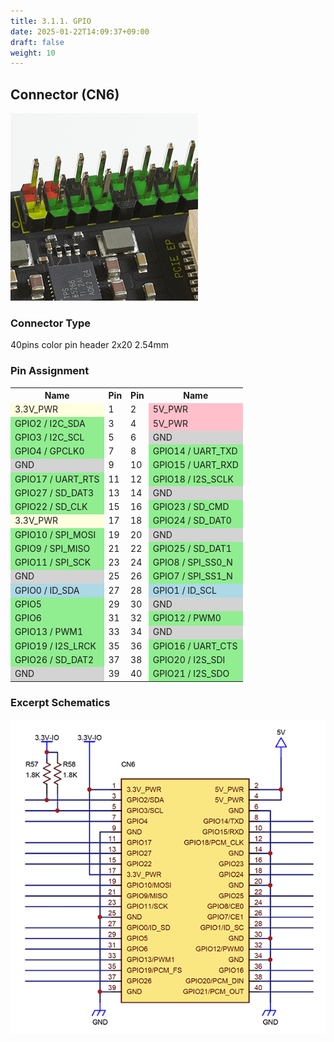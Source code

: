 ```yaml
---
title: 3.1.1. GPIO
date: 2025-01-22T14:09:37+09:00
draft: false
weight: 10
---
```

## Connector (CN6) #

![Connector_GPIO](images/GPIO_300x300.png)

### Connector Type
40pins color pin header 2x20 2.54mm
<br>

### Pin Assignment

<table>

<tr>
    <th class="table_name_left">Name</th>
    <th class="table_pin">Pin</th>
    <th class="table_pin">Pin</th><th class="table_name_right">Name</th>
</tr>

<tr>
    <td class="table_name_left" style="background-color: lightyellow;">3.3V_PWR</td>
    <td class="table_pin">1</td>
    <td class="table_pin">2</td>
    <td class="table_name_right" style="background-color: pink">5V_PWR</td>
</tr>

<tr>
    <td class="table_name_left" style="background-color: lightgreen;">GPIO2 / I2C_SDA</td>
    <td class="table_pin">3</td>
    <td class="table_pin">4</td>
    <td class="table_name_right" style="background-color: pink">5V_PWR</td>
</tr>

<tr>
    <td class="table_name_left" style="background-color: lightgreen;">GPIO3 / I2C_SCL</td>
    <td class="table_pin">5</td>
    <td class="table_pin">6</td>
    <td class="table_name_right" style="background-color: lightgrey">GND</td>
</tr>

<tr>
    <td class="table_name_left" style="background-color: lightgreen;">GPIO4 / GPCLK0</td>
    <td class="table_pin">7</td>
    <td class="table_pin">8</td>
    <td class="table_name_right" style="background-color: lightgreen">GPIO14 / UART_TXD</td>
</tr>

<tr>
    <td class="table_name_left" style="background-color: lightgray;">GND</td>
    <td class="table_pin">9</td>
    <td class="table_pin">10</td>
    <td class="table_name_right" style="background-color: lightgreen">GPIO15 / UART_RXD</td>
</tr>

<tr>
    <td class="table_name_left" style="background-color: lightgreen;">GPIO17 / UART_RTS</td>
    <td class="table_pin">11</td>
    <td class="table_pin">12</td>
    <td class="table_name_right" style="background-color: lightgreen">GPIO18 / I2S_SCLK</td>
</tr>

<tr>
    <td class="table_name_left" style="background-color: lightgreen;">GPIO27 / SD_DAT3</td>
    <td class="table_pin">13</td>
    <td class="table_pin">14</td>
    <td class="table_name_right" style="background-color: lightgrey">GND</td>
</tr>

<tr>
    <td class="table_name_left" style="background-color: lightgreen;">GPIO22 / SD_CLK</td>
    <td class="table_pin">15</td>
    <td class="table_pin">16</td>
    <td class="table_name_right" style="background-color: lightgreen">GPIO23 / SD_CMD</td>
</tr>

<tr>
    <td class="table_name_left" style="background-color: lightyellow;">3.3V_PWR</td>
    <td class="table_pin">17</td>
    <td class="table_pin">18</td>
    <td class="table_name_right" style="background-color: lightgreen">GPIO24 / SD_DAT0</td>
</tr>

<tr>
    <td class="table_name_left" style="background-color: lightgreen;">GPIO10 / SPI_MOSI</td>
    <td class="table_pin">19</td>
    <td class="table_pin">20</td>
    <td class="table_name_right" style="background-color: lightgrey">GND</td>
</tr>

<tr>
    <td class="table_name_left" style="background-color: lightgreen;">GPIO9 / SPI_MISO</td>
    <td class="table_pin">21</td>
    <td class="table_pin">22</td>
    <td class="table_name_right" style="background-color: lightgreen">GPIO25 / SD_DAT1</td>
</tr>

<tr>
    <td class="table_name_left" style="background-color: lightgreen;">GPIO11 / SPI_SCK</td>
    <td class="table_pin">23</td>
    <td class="table_pin">24</td>
    <td class="table_name_right" style="background-color: lightgreen">GPIO8 / SPI_SS0_N</td>
</tr>

<tr>
    <td class="table_name_left" style="background-color: lightgray;">GND</td>
    <td class="table_pin">25</td>
    <td class="table_pin">26</td>
    <td class="table_name_right" style="background-color: lightgreen">GPIO7 / SPI_SS1_N</td>
</tr>

<tr>
    <td class="table_name_left" style="background-color: lightblue;">GPIO0 / ID_SDA</td>
    <td class="table_pin">27</td>
    <td class="table_pin">28</td>
    <td class="table_name_right" style="background-color: lightblue">GPIO1 / ID_SCL</td>
</tr>

<tr>
    <td class="table_name_left" style="background-color: lightgreen;">GPIO5</td>
    <td class="table_pin">29</td>
    <td class="table_pin">30</td>
    <td class="table_name_right" style="background-color: lightgrey">GND</td>
</tr>

<tr>
    <td class="table_name_left" style="background-color: lightgreen;">GPIO6</td>
    <td class="table_pin">31</td>
    <td class="table_pin">32</td>
    <td class="table_name_right" style="background-color: lightgreen">GPIO12 / PWM0</td>
</tr>

<tr>
    <td class="table_name_left" style="background-color: lightgreen;">GPIO13 / PWM1</td>
    <td class="table_pin">33</td>
    <td class="table_pin">34</td>
    <td class="table_name_right" style="background-color: lightgrey">GND</td>
</tr>

<tr>
    <td class="table_name_left" style="background-color: lightgreen;">GPIO19 / I2S_LRCK</td>
    <td class="table_pin">35</td>
    <td class="table_pin">36</td>
    <td class="table_name_right" style="background-color: lightgreen">GPIO16 / UART_CTS</td>
</tr>

<tr>
    <td class="table_name_left" style="background-color: lightgreen;">GPIO26 / SD_DAT2</td>
    <td class="table_pin">37</td>
    <td class="table_pin">38</td>
    <td class="table_name_right" style="background-color: lightgreen">GPIO20 / I2S_SDI</td>
</tr>

<tr>
    <td class="table_name_left" style="background-color: lightgray;">GND</td>
    <td class="table_pin">39</td>
    <td class="table_pin">40</td>
    <td class="table_name_right" style="background-color: lightgreen">GPIO21 / I2S_SDO</td>
</tr>

</table>

### Excerpt Schematics

![Connector_GPIO](images/GPIO_ExcerptSchematics.png)

